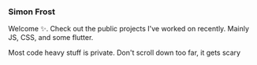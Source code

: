 ### Simon Frost

Welcome ✨. Check out the public projects I've worked on recently. Mainly JS, CSS, and some flutter.

Most code heavy stuff is private. Don't scroll down too far, it gets scary
